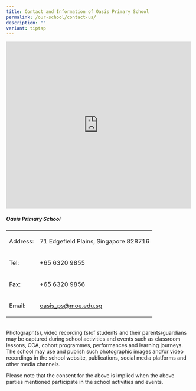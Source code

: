 ```yaml
---
title: Contact and Information of Oasis Primary School
permalink: /our-school/contact-us/
description: ""
variant: tiptap
---
```

<div class="iframe-wrapper">
<iframe style="border:0;" height="450" width="500" allowfullscreen="true" frameborder="0" src="https://www.google.com/maps/embed?pb=!1m18!1m12!1m3!1d3988.6191870009225!2d103.90877821461417!3d1.404771498975483!2m3!1f0!2f0!3f0!3m2!1i1024!2i768!4f13.1!3m3!1m2!1s0x31da15fedda64d61%3A0x609377487266e96a!2sOasis%20Primary%20School!5e0!3m2!1sen!2ssg!4v1665634879662!5m2!1sen!2ssg"></iframe>
</div>
<h5><strong>Oasis Primary School</strong></h5>
<table style="minWidth: 50px">
<colgroup>
<col>
<col>
</colgroup>
<tbody>
<tr>
<td rowspan="1" colspan="1">
<p>Address:</p>
</td>
<td rowspan="1" colspan="1">
<p>71 Edgefield Plains, Singapore 828716</p>
</td>
</tr>
<tr>
<td rowspan="1" colspan="1">
<p>Tel:</p>
</td>
<td rowspan="1" colspan="1">
<p>+65 6320 9855</p>
</td>
</tr>
<tr>
<td rowspan="1" colspan="1">
<p>Fax:</p>
</td>
<td rowspan="1" colspan="1">
<p>+65 6320 9856</p>
</td>
</tr>
<tr>
<td rowspan="1" colspan="1">
<p>Email:</p>
</td>
<td rowspan="1" colspan="1">
<p><a href="mailto:oasis_ps@moe.edu.sg" rel="noopener noreferrer nofollow" target="_blank">oasis_ps@moe.edu.sg</a>
</p>
</td>
</tr>
</tbody>
</table>
<p>
<br>Photograph(s), video recording (s)of students and their parents/guardians
may be captured during school activities and events such as classroom lessons,
CCA, cohort programmes, performances and learning journeys. The school
may use and publish such photographic images and/or video recordings in
the school website, publications, social media platforms and other media
channels.</p>
<p>Please note that the consent for the above is implied when the above parties
mentioned participate in the school activities and events.</p>